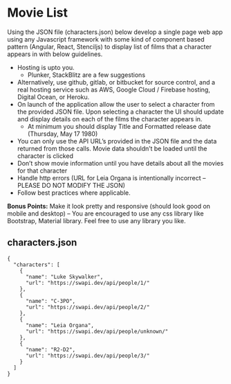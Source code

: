 # Movie List

Using the JSON file (characters.json) below develop a single page web app using any Javascript framework with some kind of component based pattern (Angular, React, Stenciljs) to display list of films that a character appears in with below guidelines.

- Hosting is upto you.
  - Plunker, StackBlitz are a few suggestions
- Alternatively, use github, gitlab, or bitbucket for source control, and a real hosting service such as AWS, Google Cloud / Firebase hosting, Digital Ocean, or Heroku.
- On launch of the application allow the user to select a character from the provided JSON file.
  Upon selecting a character the UI should update and display details on each of the films the character appears in.
  - At minimum you should display Title and Formatted release date (Thursday, May 17 1980)
- You can only use the API URL’s provided in the JSON file and the data returned from those calls.
  Movie data shouldn’t be loaded until the character is clicked
- Don’t show movie information until you have details about all the movies for that character
- Handle http errors (URL for Leia Organa is intentionally incorrect – PLEASE DO NOT MODIFY THE JSON)
- Follow best practices where applicable.

**Bonus Points:** Make it look pretty and responsive (should look good on mobile and desktop) – You are encouraged to use any css library like Bootstrap, Material library.
Feel free to use any library you like.

## characters.json

```
{
  "characters": [
    {
      "name": "Luke Skywalker",
      "url": "https://swapi.dev/api/people/1/"
    },
    {
      "name": "C-3PO",
      "url": "https://swapi.dev/api/people/2/"
    },
    {
      "name": "Leia Organa",
      "url": "https://swapi.dev/api/people/unknown/"
    },
    {
      "name": "R2-D2",
      "url": "https://swapi.dev/api/people/3/"
    }
  ]
}
```
